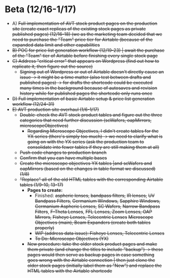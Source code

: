 # Beta (12/16-1/17)

- A) ~~Full implementation of AVT stock product pages on the production site (create exact replicas of the existing stock pages as private published pages) (12/16-18) (we as the marketing team decided that we need to purchase the "Team" price tier for Airtable (because of the expanded data limit and other capabilities~~
- ~~B) POC for price list generation workflow (12/19-23) | await the purchase of the "Team" tier of Airtable before finishing every single stock page~~
- ~~C) Address "critical error" that appears on Wordpress (find out how to replicate it, then figure out the source)~~
  - ~~Signing out of Wordpress or out of Airtable doesn't directly cause an issue -> it might be a time matter (also test between drafts and published pages) -> for drafts the shortcode could be executed many times in the background because of autosaves and revision history while for published pages the shortcode only runs once~~
- ~~D) Full implementation of basic Airtable setup & price list generation workflow (12/24-31)~~
- ~~E) AVT production site overhaul (1/6-1/17)~~
  - ~~Double-check the AVT stock product tables and figure out the three categories that need further discussion (scWafers, oapMirrors, microscopeObjectives)~~
    - ~~Regarding Microscope Objectives, I didn't create tables for the YX series (there's simply too much) -> we need to clarify what is going on with the YX series (ask the production team to consolidate into fewer tables if they are still making them at all)~~
  - ~~Push code changes to production branch~~
  - ~~Confirm that you can have multiple bases~~
  - ~~Create the microscope objectives YX tables |and scWafers and oapMirrors (based on the changes in table format we discussed) (1/8)~~
  - ~~"Replace" all of the old HTML tables with the corresponding Airtable tables (1/9-10, 13-17)~~
    - **Pages to create:**
      - Finished: ~~aspheric lenses,~~ ~~bandpass filters,~~ ~~IR lenses,~~ ~~UV Bandpass Filters,~~ ~~Germanium Windows,~~ ~~Sapphire Windows,~~ ~~Germanium Aspheric Lenses,~~ ~~SC Wafers,~~ ~~Narrow Bandpass Filters~~, ~~F-Theta Lenses~~, ~~FFL Lenses, Zoom Lenses, OAP Mirrors,~~ ~~Fisheye Lenses, Telecentric Lenses~~ ~~Microscope Objectives (main), Beam Expanders (create both tables properly)~~
      - ~~WIP (address data issue): Fisheye Lenses, Telecentric Lenses~~
      - ~~To Do: Microscope Objectives (YX)~~
    - ~~New procedure: take the older stock product pages and make them private (and change the titles to include "backup") -> these pages would then serve as backup pages in case something goes wrong with the Airtable connection | then just clone the older stock pages (initially label them as "New") and replace the HTML tables with the Airtable shortcode~~
